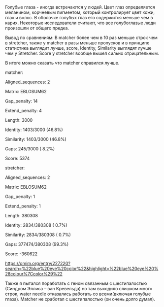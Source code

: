 Голубые глаза - иногда встречаются у людей. Цвет глаз определяется меланином, корчневым пигментом, который контролирует цвет кожи, глах и волос. В оболочке голубых глаз его содержится меньше чем в карих. Некоторые исследователи считают, что все голубоглазые люди произошли от общего предка.


Вывод по сравнениям: В matcher более чем в 10 раз меньше строк чем в stretcher, также у matcher в разы меньше пропусков и в принципе статистика выглядит лучше, score, Identity, Similarity выглядят лучше чем у Stretcher.
Score у stretcher вообще вышел сильно отрицательным.

В итоге можно сказать что matcher справился лучше.


matcher:

Aligned_sequences: 2

Matrix: EBLOSUM62

Gap_penalty: 14

Extend_penalty: 4

Length: 3000

Identity:    1403/3000 (46.8%)

Similarity:  1403/3000 (46.8%)

Gaps:         245/3000 ( 8.2%)

Score: 5374

stretcher:

Aligned_sequences: 2

Matrix: EBLOSUM62

Gap_penalty: 1

Extend_penalty: 1

Length: 380308

Identity:    2834/380308 ( 0.7%)

Similarity:  2834/380308 ( 0.7%)

Gaps:       377474/380308 (99.3%)

Score: -360622

https://omim.org/entry/227220?search=%22blue%20eye%20color%22&highlight=%22blue%20eye%20%28colour%7Ccolor%29%22


Также я пытался поработать с геном связанным с шестипалостью (Синдром Эллиса – ван Кревельда) но там выходило слишком много строк, water needle отказались работать со всеми(включая голубые глаза). Matcher не сработал с шестипалостью (он очень долго думал).